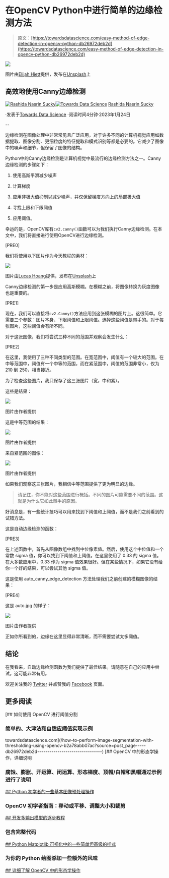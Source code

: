# 在OpenCV Python中进行简单的边缘检测方法

> 原文：[https://towardsdatascience.com/easy-method-of-edge-detection-in-opencv-python-db26972deb2d](https://towardsdatascience.com/easy-method-of-edge-detection-in-opencv-python-db26972deb2d)

![](../Images/abf1e43bd4a34fd3dc4c288984cd3c27.png)

图片由[Elijah Hiett](https://unsplash.com/@elijahdhiett?utm_source=medium&utm_medium=referral)提供，发布在[Unsplash](https://unsplash.com/?utm_source=medium&utm_medium=referral)上

## 高效地使用Canny边缘检测

[](https://rashida00.medium.com/?source=post_page-----db26972deb2d--------------------------------)[![Rashida Nasrin Sucky](../Images/42bd057e8eca255907c43c29a498f2ca.png)](https://rashida00.medium.com/?source=post_page-----db26972deb2d--------------------------------)[](https://towardsdatascience.com/?source=post_page-----db26972deb2d--------------------------------)[![Towards Data Science](../Images/a6ff2676ffcc0c7aad8aaf1d79379785.png)](https://towardsdatascience.com/?source=post_page-----db26972deb2d--------------------------------) [Rashida Nasrin Sucky](https://rashida00.medium.com/?source=post_page-----db26972deb2d--------------------------------)

·发表于[Towards Data Science](https://towardsdatascience.com/?source=post_page-----db26972deb2d--------------------------------) ·阅读时间4分钟·2023年1月24日

--

边缘检测在图像处理中非常常见且广泛应用，对于许多不同的计算机视觉应用如数据提取、图像分割、更细粒度的特征提取和模式识别等都是必要的。它减少了图像中的噪声和细节，但保留了图像的结构。

Python中的Canny边缘检测是计算机视觉中最流行的边缘检测方法之一。Canny边缘检测的步骤如下：

1.  使用高斯平滑减少噪声

1.  计算梯度

1.  应用非极大值抑制以减少噪声，并仅保留梯度方向上的局部极大值

1.  寻找上限和下限阈值

1.  应用阈值。

幸运的是，OpenCV库有`cv2.canny()`函数可以为我们执行Canny边缘检测。在本文中，我们将直接进行使用OpenCV进行边缘检测。

[PRE0]

我们将使用以下图片作为今天教程的素材：

![](../Images/a6e68579f9b3c323d67b747604d91bf9.png)

图片由[Lucas Hoang](https://unsplash.com/@zuizuii?utm_source=medium&utm_medium=referral)提供，发布在[Unsplash](https://unsplash.com/?utm_source=medium&utm_medium=referral)上

Canny边缘检测的第一步是应用高斯模糊。在模糊之前，将图像转换为灰度图像也是重要的。

[PRE1]

现在，我们可以直接将`cv2.Canny()`方法应用到这张模糊的图片上。这很简单。它需要三个参数：图片本身、下限阈值和上限阈值。选择这些阈值是棘手的。对于每张图片，这些阈值会有所不同。

对于这张图像，我们将尝试三种不同的范围并观察会发生什么：

[PRE2]

在这里，我使用了三种不同类型的范围。在宽范围中，阈值有一个较大的范围。在中等范围中，阈值有一个中等的范围，而在紧范围中，阈值的范围非常小，仅为 210 到 250，相当接近。

为了检查这些图片，我只保存了这三张图片（宽，中和紧）。

这些是结果：

![](../Images/ec7428967c291adc88640b116a086903.png)

图片由作者提供

这是中等范围的结果：

![](../Images/246a06fbf33e0400a7dddd79c8d09fe8.png)

图片由作者提供

来自紧范围的图像：

![](../Images/530c07f3b23b73ffecdcc26453e27099.png)

图片由作者提供

如果我们观察这三张图片，我相信中等范围提供了更为明显的边缘。

> 请记住，你不能对这些范围进行概括。不同的图片可能需要不同的范围。这就是为什么它如此棘手的原因。

好消息是，有一些统计技巧可以用来找到下阈值和上阈值，而不是我们之前看到的试错方法。

这是自动边缘检测的函数：

[PRE3]

在上述函数中，首先从图像数组中找到中位像素值。然后，使用这个中位值和一个常数 sigma 值，你可以找到下阈值和上阈值。在这里使用了 0.33 的 sigma 值。在大多数应用中，0.33 作为 sigma 值效果很好。但在某些情况下，如果它没有给你一个好的结果，可以尝试其他 sigma 值。

这是使用 auto_canny_edge_detection 方法处理我们之前创建的模糊图像的结果：

[PRE4]

这是 auto.jpg 的样子：

![](../Images/651688df8dfe198147dde57f75d4667e.png)

图片由作者提供

正如你所看到的，边缘在这里显得非常清晰，而不需要尝试太多阈值。

## 结论

在我看来，自动边缘检测函数为我们提供了最佳结果。请随意在自己的应用中尝试。这可能非常有用。

欢迎关注我的 [Twitter](https://twitter.com/rashida048) 并点赞我的 [Facebook](https://www.facebook.com/rashida.smith.161) 页面。

## 更多阅读

[](/how-to-perform-image-segmentation-with-thresholding-using-opencv-b2a78abb07ac?source=post_page-----db26972deb2d--------------------------------) [## 如何使用 OpenCV 进行阈值分割

### 简单的、大津法和自适应阈值实现示例

towardsdatascience.com](/how-to-perform-image-segmentation-with-thresholding-using-opencv-b2a78abb07ac?source=post_page-----db26972deb2d--------------------------------) [](/morphological-operations-for-image-preprocessing-in-opencv-in-detail-15fccd1e5745?source=post_page-----db26972deb2d--------------------------------) [## OpenCV 中的形态学操作，详细说明

### 腐蚀、膨胀、开运算、闭运算、形态梯度、顶帽/白帽和黑帽通过示例进行了说明

[## Python 初学者的一些基本图像预处理操作](https://towardsdatascience.com/some-basic-image-preprocessing-operations-for-beginners-in-python-7d297316853b?source=post_page-----db26972deb2d--------------------------------)

### OpenCV 初学者指南：移动或平移、调整大小和裁剪

[## 开发多输出模型的逐步教程](https://towardsdatascience.com/a-step-by-step-tutorial-to-develop-a-multi-output-model-in-tensorflow-ec9f13e5979c?source=post_page-----db26972deb2d--------------------------------)

### 包含完整代码

[## Python Matplotlib 可视化中的一些简单但高级的样式](https://pub.towardsai.net/some-simple-but-advanced-styling-in-pythons-matplotlib-visualization-107f3be56a24?source=post_page-----db26972deb2d--------------------------------)

### 为你的 Python 绘图添加一些额外的风味

[## 详细了解 OpenCV 中的形态学操作](https://towardsdatascience.com/morphological-operations-for-image-preprocessing-in-opencv-in-detail-15fccd1e5745?source=post_page-----db26972deb2d--------------------------------)
